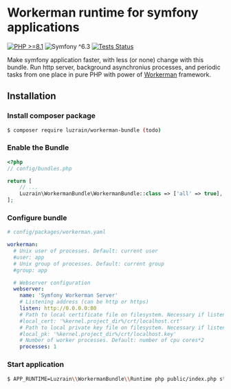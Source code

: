 # Workerman runtime for symfony applications
[![PHP >=8.1](https://img.shields.io/badge/PHP->=8.1-777bb3.svg?style=flat)](https://www.php.net/releases/8.1/en.php)
![Symfony ^6.3](https://img.shields.io/badge/Symfony-^6.3-374151.svg?style=flat)
[![Tests Status](https://img.shields.io/github/actions/workflow/status/luzrain/workerman-bundle/tests.yaml?branch=master)](../../actions/workflows/tests.yaml)

Make symfony application faster, with less (or none) change with this bundle.
Run http server, background asynchronius processes, and periodic tasks from one place in pure PHP with power of [Workerman](https://www.workerman.net/) framework.

## Installation
### Install composer package
```bash
$ composer require luzrain/workerman-bundle (todo)
```

### Enable the Bundle
```php
<?php
// config/bundles.php

return [
    // ...
    Luzrain\WorkermanBundle\WorkermanBundle::class => ['all' => true],
];
```

### Configure bundle
```yaml
# config/packages/workerman.yaml

workerman:
  # Unix user of processes. Default: current user
  #user: app
  # Unix group of processes. Default: current group
  #group: app

  # Webserver configuration
  webserver:
    name: 'Symfony Workerman Server'
    # Listening address (can be http or https)
    listen: http://0.0.0.0:80
    # Path to local certificate file on filesystem. Necessary if listen address is https
    #local_cert: '%kernel.project_dir%/crt/localhost.crt'
    # Path to local private key file on filesystem. Necessary if listen address is https
    #local_pk: '%kernel.project_dir%/crt/localhost.key'
    # Number of worker processes. Default: number of cpu cores*2
    processes: 1
```

### Start application
```bash
$ APP_RUNTIME=Luzrain\\WorkermanBundle\\Runtime php public/index.php start
```
